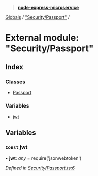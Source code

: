 > **[node-express-microservice](../README.md)**

[Globals](../globals.md) / ["Security/Passport"](_security_passport_.md) /

# External module: "Security/Passport"

## Index

### Classes

* [Passport](../classes/_security_passport_.passport.md)

### Variables

* [jwt](_security_passport_.md#const-jwt)

## Variables

### `Const` jwt

• **jwt**: *any* =  require('jsonwebtoken')

*Defined in [Security/Passport.ts:6](https://github.com/lukebellamy053/express-microservice/blob/afd2c9a/src/Security/Passport.ts#L6)*